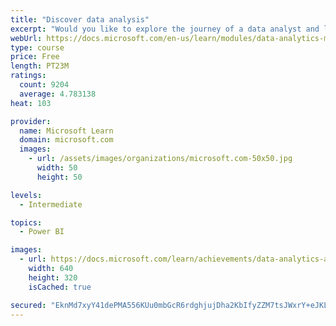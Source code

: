 ```yaml
---
title: "Discover data analysis"
excerpt: "Would you like to explore the journey of a data analyst and learn how a data analyst tells a story with data? In this module, you will explore the different roles in data and learn the different tasks of a data analyst."
webUrl: https://docs.microsoft.com/en-us/learn/modules/data-analytics-microsoft/
type: course
price: Free
length: PT23M
ratings:
  count: 9204
  average: 4.783138
heat: 103

provider:
  name: Microsoft Learn
  domain: microsoft.com
  images:
    - url: /assets/images/organizations/microsoft.com-50x50.jpg
      width: 50
      height: 50

levels:
  - Intermediate

topics:
  - Power BI

images:
  - url: https://docs.microsoft.com/learn/achievements/data-analytics-and-microsoft-social.png
    width: 640
    height: 320
    isCached: true

secured: "EknMd7xyY41dePMA556KUu0mbGcR6rdghjujDha2KbIfyZZM7tsJWxrY+eJKL3VGe7SJR54bdSmQbjAOD0ss8D7aiVCSrM1IxYjIyFsgmE96NiyAfAGhUieCEMvl98WmjiFfWXSTnRSq4b4AoV7D/q78KvkTQbk5uTg9ShfricY5PnQ+R9Pc3ZzCIHcbBaYZ2zJojgLlo+vas/3bvez8WbDVyn1VrjlNGkfn/YByYE9w8UK3/l6WyxVef6Jh1kEO4KuPPlSwwAoSBFKawqoMaIe0uC52thpdKBbbH3hwrPyImbNS2zbxilgFFwQMkQsVavuAvqSZdo5hsiDrw/ZZyp/xO1Xrhgo/eRVNOyh/MKYioHdqNSUGGOUGPp9NWOiFeIAeTV7j8M+Ag0pFUBWcKpwcxvpWXFzWF4x7lo7F6p4=;o68Cd5uhVW0IswEz+m4Kog=="
---
```


